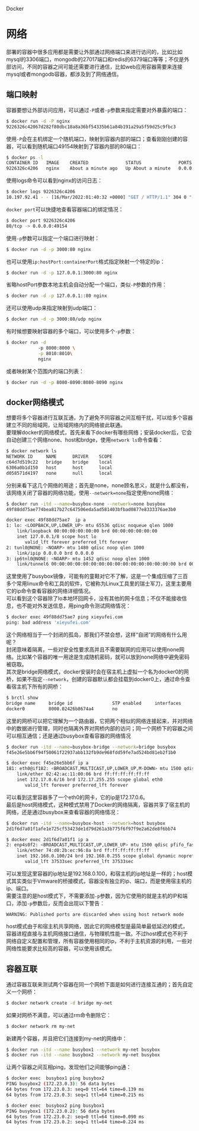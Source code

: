Docker
<a name="gy52L"></a>
# 网络
部署的容器中很多应用都是需要让外部通过网络端口来进行访问的，比如比如mysql的3306端口，mongodb的27017端口和redis的6379端口等等；不仅是外部访问，不同的容器之间可能还需要进行通信，比如web应用容器需要来连接mysql或者mongodb容器，都涉及到了网络通信。
<a name="CBnlb"></a>
## 端口映射
容器要想让外部访问应用，可以通过`-P`或者`-p`参数来指定需要对外暴露的端口：
```bash
$ docker run -d -P nginx
9226326c42067d282f80dbc18a8a36bf54335b61a84b191a29a5f59d25c9fbc3
```
使用`-P`会在主机绑定一个随机端口，映射到容器内部的端口；查看刚刚创建的容器，可以看到随机端口49154映射到了容器内部的80端口：
```bash
$ docker ps -l
CONTAINER ID   IMAGE    CREATED              STATUS              PORTS                                    
9226326c4206   nginx    About a minute ago   Up About a minute   0.0.0.0:49154->80/tcp, :::49154->80/tcp
```
使用logs命令可以看到nginx的访问日志：
```bash
$ docker logs 9226326c4206
10.197.92.41 - - [16/Mar/2022:01:40:32 +0000] "GET / HTTP/1.1" 304 0 "-" "Mozilla/5.0 (Windows NT 10.0; Win64; x64) AppleWebKit/537.36 (KHTML, like Gecko) Chrome/99.0.4844.51 Safari/537.36" "-"
```
`docker port`可以快捷地查看容器端口的绑定情况：
```bash
$ docker port 9226326c4206
80/tcp -> 0.0.0.0:49154
```
使用`-p`参数可以指定一个端口进行映射：
```bash
$ docker run -d -p 3000:80 nginx
```
也可以使用`ip:hostPort:containerPort`格式指定映射一个特定的ip：
```bash
$ docker run -d -p 127.0.0.1:3000:80 nginx
```
省略hostPort参数本地主机会自动分配一个端口，类似`-P`参数的作用：
```bash
$ docker run -d -p 127.0.0.1::80 nginx
```
还可以使用udp来指定映射到udp端口：
```bash
$ docker run -d -p 3000:80/udp nginx
```
有时候想要映射容器的多个端口，可以使用多个`-p`参数：
```bash
$ docker run -d 
            -p 8000:8000 \
            -p 8010:8010\
            nginx
```
或者映射某个范围内的端口列表：
```bash
$ docker run -d -p 8080-8090:8080-8090 nginx
```
<a name="fYktb"></a>
## docker网络模式
想要将多个容器进行互联互通，为了避免不同容器之间互相干扰，可以给多个容器建立不同的局域网，让局域网络内的网络彼此联通。<br />要理解docker的网络模式，首先来看下docker有哪些网络；安装docker后，它会自动创建三个网络none、host和brdge，使用`network ls`命令查看：
```bash
$ docker network ls
NETWORK ID     NAME      DRIVER    SCOPE
c64d7d519c22   bridge    bridge    local
6306a0b1d150   host      host      local
d058571d4197   none      null      local
```
分别来看下这几个网络的用途；首先是none，none顾名思义，就是什么都没有，该网络关闭了容器的网络功能，使用`--network=none`指定使用none网络：
```bash
$ docker run -itd --name=busybox-none --network=none busybox
49f88dd75ae774bea817b27c647506eda5ad581403bfbad0877e8333376ae3b0

docker exec 49f88dd75ae7  ip a
1: lo: <LOOPBACK,UP,LOWER_UP> mtu 65536 qdisc noqueue qlen 1000
    link/loopback 00:00:00:00:00:00 brd 00:00:00:00:00:00
    inet 127.0.0.1/8 scope host lo
       valid_lft forever preferred_lft forever
2: tunl0@NONE: <NOARP> mtu 1480 qdisc noop qlen 1000
    link/ipip 0.0.0.0 brd 0.0.0.0
3: ip6tnl0@NONE: <NOARP> mtu 1452 qdisc noop qlen 1000
    link/tunnel6 00:00:00:00:00:00:00:00:00:00:00:00:00:00:00:00 brd 00:00:00:00:00:00:00:00:00:00:00:00:00:00:00:00
```
这里使用了busybox镜像，可能有的童鞋对它不了解，这是一个集成压缩了三百多个常用linux命令和工具的软件，它被称为Linux工具里的瑞士军刀，这里主要用它的ip命令查看容器的网络详细情况。<br />可以看到这个容器除了lo本地环回网卡，没有其他的网卡信息；不仅不能接收信息，也不能对外发送信息，用ping命令测试网络情况：
```bash
$ docker exec 49f88dd75ae7 ping xieyufei.com
ping: bad address 'xieyufei.com'
```
这个网络相当于一个封闭的孤岛，那我们不禁会想，这样“自闭”的网络有什么用呢？<br />封闭意味着隔离，一些对安全性要求高并且不需要联网的应用可以使用none网络。比如某个容器的唯一用途是生成随机密码，就可以放到none网络中避免密码被窃取。<br />其次是bridge网络模式，docker安装时会在宿主机上虚拟一个名为docker0的网桥，如果不指定`--network`，创建的容器默认都会挂载到docker0上，通过命令查看宿主机下所有的网桥：
```bash
$ brctl show
bridge name     bridge id               STP enabled     interfaces
docker0         8000.02426b8674a4       no
```
这里的网桥可以把它理解为一个路由器，它把两个相似的网络连接起来，并对网络中的数据进行管理，同时也隔离外界对网桥内部的访问；同一个网桥下的容器之间可以相互通信；还是通过busybox查看容器的网络情况
```bash
$ docker run -itd --name=busybox-bridge --network=bridge busybox
f45e26e5bb6f94f50061f22937abb132fb9de968fdd59fe7ad524bd81eb2f1b0

$ docker exec f45e26e5bb6f ip a
181: eth0@if182: <BROADCAST,MULTICAST,UP,LOWER_UP,M-DOWN> mtu 1500 qdisc noqueue 
    link/ether 02:42:ac:11:00:06 brd ff:ff:ff:ff:ff:ff
    inet 172.17.0.6/16 brd 172.17.255.255 scope global eth0
       valid_lft forever preferred_lft forever
```
可以看到这里容器多了一个eth0的网卡，它的ip是172.17.0.6。<br />最后是host网络模式，这种模式禁用了Docker的网络隔离，容器共享了宿主机的网络，还是通过busybox来查看容器的网络情况：
```bash
$ docker run -itd --name=busybox-host --network=host busybox
2d1f6d7a01f1afe1e725cf53423de1d79d261a3b775f6f97f9e2a62de8f6bb74

$ docker exec 2d1f6d7a01f1 ip a
2: enp4s0f2: <BROADCAST,MULTICAST,UP,LOWER_UP> mtu 1500 qdisc pfifo_fast qlen 1000
    link/ether 74:d0:2b:ec:96:8a brd ff:ff:ff:ff:ff:ff
    inet 192.168.0.100/24 brd 192.168.0.255 scope global dynamic noprefixroute enp4s0f2
       valid_lft 37533sec preferred_lft 37533sec
```
可以发现这里容器的ip地址是192.168.0.100，和宿主机的ip地址是一样的；host模式其实类似于Vmware的桥接模式，容器没有独立的ip、端口，而是使用宿主机的ip、端口。<br />需要注意的是host模式下，不需要添加`-p`参数，因为它使用的就是主机的IP和端口，添加`-p`参数后，反而会出现以下警告：
```
WARNING: Published ports are discarded when using host network mode
```
host模式由于和宿主机共享网络，因此它的网络模型是最简单最低延迟的模式，容器进程直接与主机网络接口通信，与物理机性能一致。不过host模式也不利于网络自定义配置和管理，所有容器使用相同的ip，不利于主机资源的利用，一些对网络性能要求比较高的容器，可以使用该模式。
<a name="peGr6"></a>
## 容器互联
通过容器互联来测试两个容器在同一个网桥下面是如何进行连接互通的；首先自定义一个网桥：
```bash
$ docker network create -d bridge my-net
```
如果对网桥不满意，可以通过rm命令删除它：
```bash
$ docker network rm my-net
```
新建两个容器，并且把它们连接到my-net的网络中：
```bash
$ docker run -itd --name busybox1 --network my-net busybox
$ docker run -itd --name busybox2 --network my-net busybox
```
让两个容器之间互相ping，发现他们之间能够ping通：
```bash
$ docker exec  busybox1 ping busybox2
PING busybox2 (172.23.0.3): 56 data bytes
64 bytes from 172.23.0.3: seq=0 ttl=64 time=0.139 ms
64 bytes from 172.23.0.3: seq=1 ttl=64 time=0.215 ms

$ docker exec  busybox2 ping busybox1
PING busybox1 (172.23.0.2): 56 data bytes
64 bytes from 172.23.0.2: seq=0 ttl=64 time=0.090 ms
64 bytes from 172.23.0.2: seq=1 ttl=64 time=0.224 ms
```
